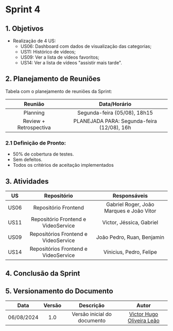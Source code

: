 # Sprint 4

## 1. Objetivos

- Realização de 4 US:
    - US06: Dashboard com dados de visualização das categorias;
    - US11: Histórico de vídeos;
    - US09: Ver a lista de vídeos favoritos;
    - US14: Ver a lista de vídeos "assistir mais tarde".
 
## 2. Planejamento de Reuniões

Tabela com o planejamento de reuniões da Sprint:

| Reunião | Data/Horário |
| :-----: | :----------: |
| Planning | Segunda-feira (05/08), 18h15 |
| Review + Retrospectiva | PLANEJADA PARA: Segunda-feira (12/08), 16h |

### 2.1 Definição de Pronto:
   - 50% de cobertura de testes.
   - Sem defeitos.
   - Todos os critérios de aceitação implementados 

## 3. Atividades
| US | Repositório | Responsáveis |
| :---: | :---------: | :----------: |
| US06 | Repositório Frontend | Gabriel Roger, João Marques e João Vitor |
| US11 | Repositório Frontend e VideoService | Victor, Jéssica, Gabriel |
| US09 | Repositórios Frontend e VideoService | João Pedro, Ruan, Benjamin |
| US14 | Repositórios Frontend e VideoService | Vínicius, Pedro, Felipe |

## 4. Conclusão da Sprint

## 5. Versionamento do Documento

| Data | Versão | Descrição | Autor |
| :-----: | :-------------: | :---------------: | :-: |
| 06/08/2024 | 1.0 | Versão inicial do documento | [Victor Hugo Oliveira Leão](https://github.com/victorleaoo) |
